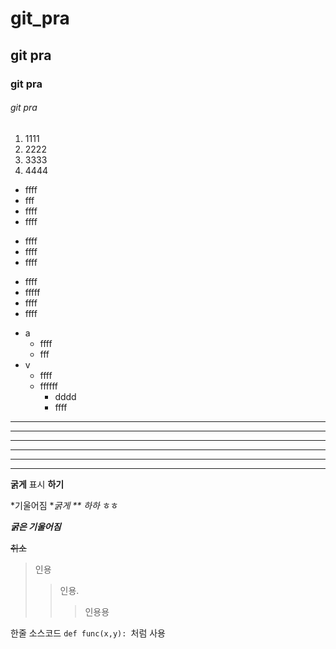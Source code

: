 # git_pra

## git pra

### git pra

###### git pra

1. 1111
2. 2222
3. 3333
4. 4444

- ffff
- fff
- ffff
- ffff

+ ffff
+ ffff
+ ffff

* ffff
* fffff
* ffff
* ffff

- a
  - ffff
  + fff
- v
  * ffff
  + ffffff  
    + dddd
    + ffff

---

------------

- - -

***

************

* * *

**굵게** 표시 __하기__ 

*기울어짐 **굵게 ** 하하* ㅎㅎ

***굵은 기울어짐*** 

~~취소~~ 

> 인용
>> 인용.
>>> 인용용

한줄 소스코드 `def func(x,y): `처럼 사용

